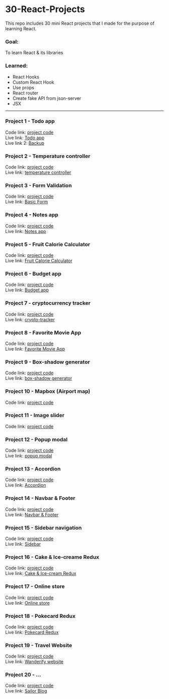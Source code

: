 # 30-React-Projects
This repo includes 30 mini React projects that I made for the purpose of learning React.

### Goal:
To learn React & its libraries

### Learned:
* React Hooks
* Custom React Hook
* Use props
* React router
* Create fake API from json-server
* JSX

---

### Project 1 - Todo app
Code link:
[project code](https://github.com/matintynn/30-React-Projects/tree/project-1-todo-app/todo-app)
</br>
Live link:
[Todo app](https://todo-app-react.salanlee.repl.co)</br>
Live link 2: [Backup](https://replit.com/@SalanLee/todo-app-react#.replit)

### Project 2 - Temperature controller
Code link:
[project code](https://replit.com/@SalanLee/Temperature-controller#src/App.js)
</br>
Live link:
[temperature controller](https://temperature-controller.salanlee.repl.co/)

### Project 3 - Form Validation
Code link:
[project code](https://github.com/matintynn/30-React-Projects/tree/project-3-form-validation/basic-form)
</br>
Live link:
[Basic Form](https://validation-form.salanlee.repl.co/)

### Project 4 - Notes app
Code link:
[project code](https://replit.com/@SalanLee/Notes-app#src/components/NotesList.js)
</br>
Live link:
[Notes app](https://notes-app.salanlee.repl.co/)

### Project 5 - Fruit Calorie Calculator
Code link:
[project code](https://github.com/matintynn/30-React-Projects/tree/project-5-calorie-calculator/calorie-calculator)
</br>
Live link:
[Fruit Calorie Calculator](https://fruit-calorie-calculator.salanlee.repl.co/)

### Project 6 - Budget app
Code link:
[project code](https://github.com/matintynn/30-React-Projects/tree/project-6-budget-app)
</br>
Live link:
[Budget app](https://budget-app-2.salanlee.repl.co/)

### Project 7 - cryptocurrency tracker
Code link:
[project code](https://github.com/matintynn/30-React-Projects/tree/project-7-cryptocurrency-finance-tracker/crypto-tracker)
</br>
Live link:
[crypto-tracker](https://crypto-tracker.salanlee.repl.co)

### Project 8 - Favorite Movie App
Code link:
[project code](https://github.com/matintynn/30-React-Projects/tree/project-8-movie-search-app/movie-search)
</br>
Live link:
[Favorite Movie App](https://movie-search-app.salanlee.repl.co/)

### Project 9 - Box-shadow generator
Code link:
[project code](https://github.com/matintynn/30-React-Projects/tree/project-9-boxshadow-generator/boxshadow-generator)
</br>
Live link:
[box-shadow generator](https://box-shadow-generator.salanlee.repl.co/)


### Project 10 - Mapbox (Airport map)
Code link:
[project code](https://github.com/matintynn/30-React-Projects/tree/project-10-airport-map/airport-map)

### Project 11 - Image slider
Code link:
[project code](https://github.com/matintynn/30-React-Projects/tree/project-11-react-slider/react-slider)

### Project 12 - Popup modal
Code link:
[project code](https://github.com/matintynn/30-React-Projects/tree/project-12-popup-modal/popup-modal)
</br>
Live link:
[popup modal](https://Popup-modal.salanlee.repl.co)

### Project 13 - Accordion
Code link:
[project code](https://github.com/matintynn/30-React-Projects/tree/project-13-accordion/accordion)
</br>
Live link:
[Accordion](https://accordion.salanlee.repl.co/)

### Project 14 - Navbar & Footer
Code link:
[project code](https://github.com/matintynn/30-React-Projects/tree/project-14-navbar-footer/navbar-footer)
</br>
Live link:
[Navbar & Footer]()

### Project 15 - Sidebar navigation
Code link:
[project code](https://github.com/matintynn/30-React-Projects/tree/project-15-sidebar-dropdown/sidebar)
</br>
Live link:
[Sidebar](https://sidebar.salanlee.repl.co)

### Project 16 - Cake & Ice-creame Redux
Code link:
[project code](https://github.com/matintynn/30-React-Projects/tree/project-16-cake-icecream-redux/cake-icecream)
</br>
Live link:
[Cake & Ice-cream Redux](https://cake-ice-cream-redux.salanlee.repl.co)

### Project 17 - Online store
Code link:
[project code](https://github.com/matintynn/30-React-Projects/tree/project-17-online-shop)
</br>
Live link:
[Online store](https://online-store.salanlee.repl.co/)

### Project 18 - Pokecard Redux
Code link:
[project code](https://github.com/matintynn/30-React-Projects/tree/project-18-pokecard-redux/pokecard-redux)
</br>
Live link:
[Pokecard Redux](https://pokemon-redux.salanlee.repl.co/)

### Project 19 - Travel Website
Code link:
[project code](https://github.com/matintynn/30-React-Projects/tree/project-19-travel-website/travel-website)
</br>
Live link:
[Wanderify website]()

### Project 20 - ...
Code link:
[project code]()
</br>
Live link:
[Sailor Blog]()